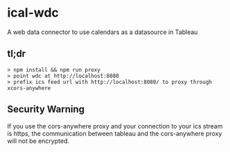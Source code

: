 # ical-wdc

A web data connector to use calendars as a datasource in Tableau

## tl;dr

```
> npm install && npm run proxy
> point wdc at http://localhost:8080
> prefix ics feed url with http://localhost:8080/ to proxy through xcors-anywhere
```

## Security Warning

If you use the cors-anywhere proxy and your connection to your ics stream is https,
the communication between tableau and the cors-anywhere proxy will not be encrypted.

